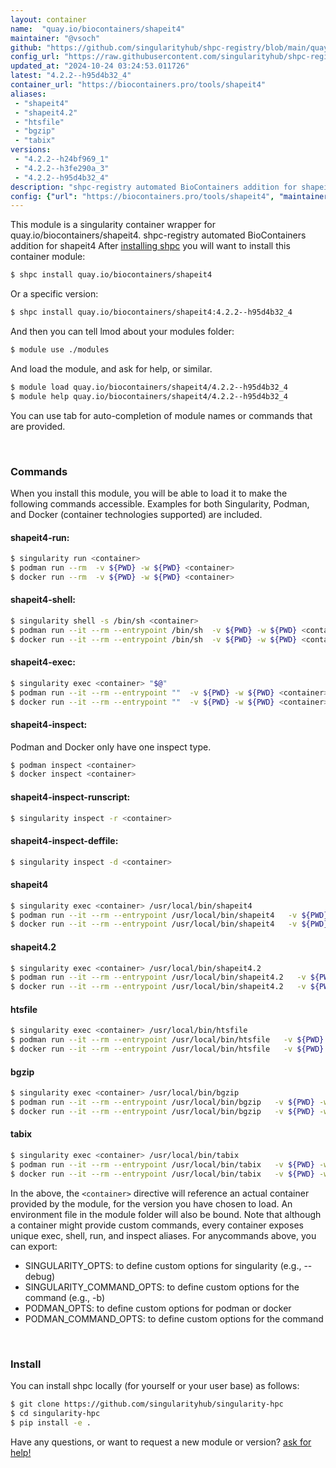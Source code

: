 ```yaml
---
layout: container
name:  "quay.io/biocontainers/shapeit4"
maintainer: "@vsoch"
github: "https://github.com/singularityhub/shpc-registry/blob/main/quay.io/biocontainers/shapeit4/container.yaml"
config_url: "https://raw.githubusercontent.com/singularityhub/shpc-registry/main/quay.io/biocontainers/shapeit4/container.yaml"
updated_at: "2024-10-24 03:24:53.011726"
latest: "4.2.2--h95d4b32_4"
container_url: "https://biocontainers.pro/tools/shapeit4"
aliases:
 - "shapeit4"
 - "shapeit4.2"
 - "htsfile"
 - "bgzip"
 - "tabix"
versions:
 - "4.2.2--h24bf969_1"
 - "4.2.2--h3fe290a_3"
 - "4.2.2--h95d4b32_4"
description: "shpc-registry automated BioContainers addition for shapeit4"
config: {"url": "https://biocontainers.pro/tools/shapeit4", "maintainer": "@vsoch", "description": "shpc-registry automated BioContainers addition for shapeit4", "latest": {"4.2.2--h95d4b32_4": "sha256:90f225faef7cefbe7c65031e16b7c84ac26dba76a3754c021faf2e4337b51a94"}, "tags": {"4.2.2--h24bf969_1": "sha256:99027f00d2dabd6151f01612cc17d06c1a8731a04473bc2ad24a4cb1f734a861", "4.2.2--h3fe290a_3": "sha256:5f48c74a5cf6ce180071ec080b7ec88ef196a8477d8b9c1e0d71dc5a5ae54edd", "4.2.2--h95d4b32_4": "sha256:90f225faef7cefbe7c65031e16b7c84ac26dba76a3754c021faf2e4337b51a94"}, "docker": "quay.io/biocontainers/shapeit4", "aliases": {"shapeit4": "/usr/local/bin/shapeit4", "shapeit4.2": "/usr/local/bin/shapeit4.2", "htsfile": "/usr/local/bin/htsfile", "bgzip": "/usr/local/bin/bgzip", "tabix": "/usr/local/bin/tabix"}}
---
```


This module is a singularity container wrapper for quay.io/biocontainers/shapeit4.
shpc-registry automated BioContainers addition for shapeit4
After [installing shpc](#install) you will want to install this container module:


```bash
$ shpc install quay.io/biocontainers/shapeit4
```

Or a specific version:

```bash
$ shpc install quay.io/biocontainers/shapeit4:4.2.2--h95d4b32_4
```

And then you can tell lmod about your modules folder:

```bash
$ module use ./modules
```

And load the module, and ask for help, or similar.

```bash
$ module load quay.io/biocontainers/shapeit4/4.2.2--h95d4b32_4
$ module help quay.io/biocontainers/shapeit4/4.2.2--h95d4b32_4
```

You can use tab for auto-completion of module names or commands that are provided.

<br>

### Commands

When you install this module, you will be able to load it to make the following commands accessible.
Examples for both Singularity, Podman, and Docker (container technologies supported) are included.

#### shapeit4-run:

```bash
$ singularity run <container>
$ podman run --rm  -v ${PWD} -w ${PWD} <container>
$ docker run --rm  -v ${PWD} -w ${PWD} <container>
```

#### shapeit4-shell:

```bash
$ singularity shell -s /bin/sh <container>
$ podman run --it --rm --entrypoint /bin/sh  -v ${PWD} -w ${PWD} <container>
$ docker run --it --rm --entrypoint /bin/sh  -v ${PWD} -w ${PWD} <container>
```

#### shapeit4-exec:

```bash
$ singularity exec <container> "$@"
$ podman run --it --rm --entrypoint ""  -v ${PWD} -w ${PWD} <container> "$@"
$ docker run --it --rm --entrypoint ""  -v ${PWD} -w ${PWD} <container> "$@"
```

#### shapeit4-inspect:

Podman and Docker only have one inspect type.

```bash
$ podman inspect <container>
$ docker inspect <container>
```

#### shapeit4-inspect-runscript:

```bash
$ singularity inspect -r <container>
```

#### shapeit4-inspect-deffile:

```bash
$ singularity inspect -d <container>
```


#### shapeit4

```bash
$ singularity exec <container> /usr/local/bin/shapeit4
$ podman run --it --rm --entrypoint /usr/local/bin/shapeit4   -v ${PWD} -w ${PWD} <container> -c " $@"
$ docker run --it --rm --entrypoint /usr/local/bin/shapeit4   -v ${PWD} -w ${PWD} <container> -c " $@"
```


#### shapeit4.2

```bash
$ singularity exec <container> /usr/local/bin/shapeit4.2
$ podman run --it --rm --entrypoint /usr/local/bin/shapeit4.2   -v ${PWD} -w ${PWD} <container> -c " $@"
$ docker run --it --rm --entrypoint /usr/local/bin/shapeit4.2   -v ${PWD} -w ${PWD} <container> -c " $@"
```


#### htsfile

```bash
$ singularity exec <container> /usr/local/bin/htsfile
$ podman run --it --rm --entrypoint /usr/local/bin/htsfile   -v ${PWD} -w ${PWD} <container> -c " $@"
$ docker run --it --rm --entrypoint /usr/local/bin/htsfile   -v ${PWD} -w ${PWD} <container> -c " $@"
```


#### bgzip

```bash
$ singularity exec <container> /usr/local/bin/bgzip
$ podman run --it --rm --entrypoint /usr/local/bin/bgzip   -v ${PWD} -w ${PWD} <container> -c " $@"
$ docker run --it --rm --entrypoint /usr/local/bin/bgzip   -v ${PWD} -w ${PWD} <container> -c " $@"
```


#### tabix

```bash
$ singularity exec <container> /usr/local/bin/tabix
$ podman run --it --rm --entrypoint /usr/local/bin/tabix   -v ${PWD} -w ${PWD} <container> -c " $@"
$ docker run --it --rm --entrypoint /usr/local/bin/tabix   -v ${PWD} -w ${PWD} <container> -c " $@"
```



In the above, the `<container>` directive will reference an actual container provided
by the module, for the version you have chosen to load. An environment file in the
module folder will also be bound. Note that although a container
might provide custom commands, every container exposes unique exec, shell, run, and
inspect aliases. For anycommands above, you can export:

 - SINGULARITY_OPTS: to define custom options for singularity (e.g., --debug)
 - SINGULARITY_COMMAND_OPTS: to define custom options for the command (e.g., -b)
 - PODMAN_OPTS: to define custom options for podman or docker
 - PODMAN_COMMAND_OPTS: to define custom options for the command

<br>

### Install

You can install shpc locally (for yourself or your user base) as follows:

```bash
$ git clone https://github.com/singularityhub/singularity-hpc
$ cd singularity-hpc
$ pip install -e .
```

Have any questions, or want to request a new module or version? [ask for help!](https://github.com/singularityhub/singularity-hpc/issues)